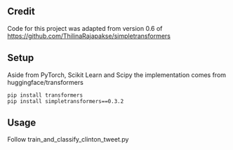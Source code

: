 ## Credit
Code for this project was adapted from version 0.6 of https://github.com/ThilinaRajapakse/simpletransformers

## Setup
Aside from PyTorch, Scikit Learn and Scipy the implementation comes from huggingface/transformers

```
pip install transformers
pip install simpletransformers==0.3.2  
```

## Usage

Follow train_and_classify_clinton_tweet.py
